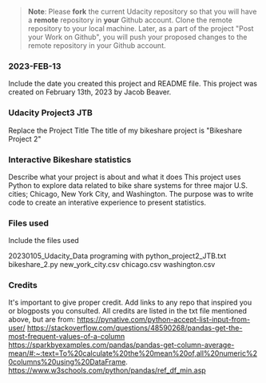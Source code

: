>**Note**: Please **fork** the current Udacity repository so that you will have a **remote** repository in **your** Github account. Clone the remote repository to your local machine. Later, as a part of the project "Post your Work on Github", you will push your proposed changes to the remote repository in your Github account.

### 2023-FEB-13
Include the date you created this project and README file.
This project was created on February 13th, 2023 by Jacob Beaver. 

### Udacity Project3 JTB
Replace the Project Title
The title of my bikeshare project is "Bikeshare Project 2"

### Interactive Bikeshare statistics
Describe what your project is about and what it does
This project uses Python to explore data related to bike share systems for three major U.S. cities; Chicago, New York City, and Washington. The purpose was to write code to create an interative experience to present statistics. 

### Files used
Include the files used

20230105_Udacity_Data programing with python_project2_JTB.txt
bikeshare_2.py
new_york_city.csv
chicago.csv
washington.csv

### Credits
It's important to give proper credit. Add links to any repo that inspired you or blogposts you consulted.
All credits are listed in the txt file mentioned above, but are from:
https://pynative.com/python-accept-list-input-from-user/
https://stackoverflow.com/questions/48590268/pandas-get-the-most-frequent-values-of-a-column
https://sparkbyexamples.com/pandas/pandas-get-column-average-mean/#:~:text=To%20calculate%20the%20mean%20of,all%20numeric%20columns%20using%20DataFrame.
https://www.w3schools.com/python/pandas/ref_df_min.asp

